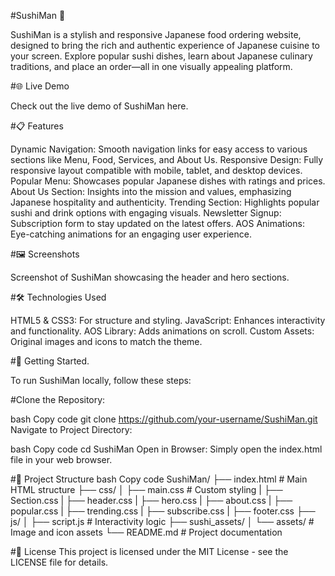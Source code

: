 #SushiMan 🍣

SushiMan is a stylish and responsive Japanese food ordering website, designed to bring the rich and authentic experience of Japanese cuisine to your screen. Explore popular sushi dishes, learn about Japanese culinary traditions, and place an order—all in one visually appealing platform.

#🌐 Live Demo

Check out the live demo of SushiMan here.

#📋 Features

Dynamic Navigation: Smooth navigation links for easy access to various sections like Menu, Food, Services, and About Us.
Responsive Design: Fully responsive layout compatible with mobile, tablet, and desktop devices.
Popular Menu: Showcases popular Japanese dishes with ratings and prices.
About Us Section: Insights into the mission and values, emphasizing Japanese hospitality and authenticity.
Trending Section: Highlights popular sushi and drink options with engaging visuals.
Newsletter Signup: Subscription form to stay updated on the latest offers.
AOS Animations: Eye-catching animations for an engaging user experience.

#🖼️ Screenshots

Screenshot of SushiMan showcasing the header and hero sections.

#🛠️ Technologies Used

HTML5 & CSS3: For structure and styling.
JavaScript: Enhances interactivity and functionality.
AOS Library: Adds animations on scroll.
Custom Assets: Original images and icons to match the theme.

#🚀 Getting Started.

To run SushiMan locally, follow these steps:

#Clone the Repository:

bash
Copy code
git clone https://github.com/your-username/SushiMan.git
Navigate to Project Directory:

bash
Copy code
cd SushiMan
Open in Browser: Simply open the index.html file in your web browser.

#📂 Project Structure
bash
Copy code
SushiMan/
├── index.html            # Main HTML structure
├── css/
│   ├── main.css          # Custom styling
|   ├── Section.css
|       ├── header.css
|       ├── hero.css
|       ├── about.css
|       ├── popular.css
|       ├── trending.css
|       ├── subscribe.css
|       ├── footer.css
├── js/
│   ├── script.js         # Interactivity logic
├── sushi_assets/
│   └── assets/           # Image and icon assets
└── README.md             # Project documentation

#📜 License
This project is licensed under the MIT License - see the LICENSE file for details.
